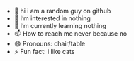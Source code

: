 - 👋 hi i am a random guy on github
- 👀 I’m interested in nothing
- 🌱 I’m currently learning nothing
- 📫 How to reach me never because no
- 😄 Pronouns: chair/table
- ⚡ Fun fact: i like cats

<!---
ermwatdasigma/ermwatdasigma is a ✨ special ✨ repository because its `README.md` (this file) appears on your GitHub profile.
You can click the Preview link to take a look at your changes.
--->
